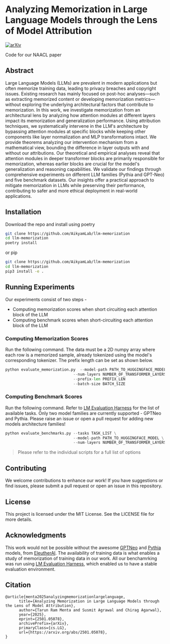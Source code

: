 # Analyzing Memorization in Large Language Models through the Lens of Model Attribution
[![arXiv](https://img.shields.io/badge/arXiv-2501.05078-b31b1b.svg)](https://arxiv.org/abs/2501.05078)

Code for our NAACL paper
## Abstract
Large Language Models (LLMs) are prevalent in modern applications but often memorize training data, leading to privacy breaches and copyright issues. Existing research has mainly focused on post-hoc analyses—such as extracting memorized content or developing memorization metrics—without exploring the underlying architectural factors that contribute to memorization. In this work, we investigate memorization from an architectural lens by analyzing how attention modules at different layers impact its memorization and generalization performance. Using attribution techniques, we systematically intervene in the LLM's architecture by bypassing attention modules at specific blocks while keeping other components like layer normalization and MLP transformations intact. We provide theorems analyzing our intervention mechanism from a mathematical view, bounding the difference in layer outputs with and without our attributions. Our theoretical and empirical analyses reveal that attention modules in deeper transformer blocks are primarily responsible for memorization, whereas earlier blocks are crucial for the model's generalization and reasoning capabilities. We validate our findings through comprehensive experiments on different LLM families (Pythia and GPT-Neo) and five benchmark datasets. Our insights offer a practical approach to mitigate memorization in LLMs while preserving their performance, contributing to safer and more ethical deployment in real-world applications. 

## Installation
Download the repo and install using poetry
```bash
git clone https://github.com/AikyamLab/llm-memorization
cd llm-memorization
poetry install
```
or pip
```bash
git clone https://github.com/AikyamLab/llm-memorization
cd llm-memorization
pip3 install -e .
```

## Running Experiments
Our experiments consist of two steps - 
- Computing memorization scores when short circuiting each attention block of the LLM
- Computing benchmark scores when short-circuiting each attention block of the LLM

### Computing Memorization Scores
Run the following command. The data must be a 2D numpy array where each row is a memorized sample, already tokenized using the model's corresponding tokenizer. The prefix length can be set as shown below. 
```python
python evaluate_memorization.py  --model-path PATH_TO_HUGGINGFACE_MODEL \
                              --num-layers NUMBER_OF_TRANSFORMER_LAYERS \
                              --prefix-len PREFIX_LEN
                              --batch-size BATCH_SIZE
```

### Computing Benchmark Scores
Run the following command. Refer to [LM Evaluation Harness]() for the list of available tasks. Only two model families are currently supported - GPTNeo and Pythia. Please raise an issue or open a pull request for adding new models architecture families!
```python
python evaluate_benchmarks.py --tasks TASK_LIST \
                              --model-path PATH_TO_HUGGINGFACE_MODEL \
                              --num-layers NUMBER_OF_TRANSFORMER_LAYERS
```
> Please refer to the individual scripts for a full list of options

## Contributing
We welcome contributions to enhance our work! If you have suggestions or find issues, please submit a pull request or open an issue in this repository.

## License
This project is licensed under the MIT License. See the LICENSE file for more details.

## Acknowledgments
This work would not be possible without the awesome [GPTNeo]() and [Pythia]() models, from [EleutherAI](). The availability of training data is what enables a study of memorization of training data in our work. 
All our benchamrking was run using [LM Evaluation Harness](), which enabled us to have a stable evaluation environment.

## Citation
```
@article{menta2025analyzingmemorizationlargelanguage,
      title={Analyzing Memorization in Large Language Models through the Lens of Model Attribution}, 
      author={Tarun Ram Menta and Susmit Agrawal and Chirag Agarwal},
      year={2025},
      eprint={2501.05078},
      archivePrefix={arXiv},
      primaryClass={cs.LG},
      url={https://arxiv.org/abs/2501.05078}, 
}
```
